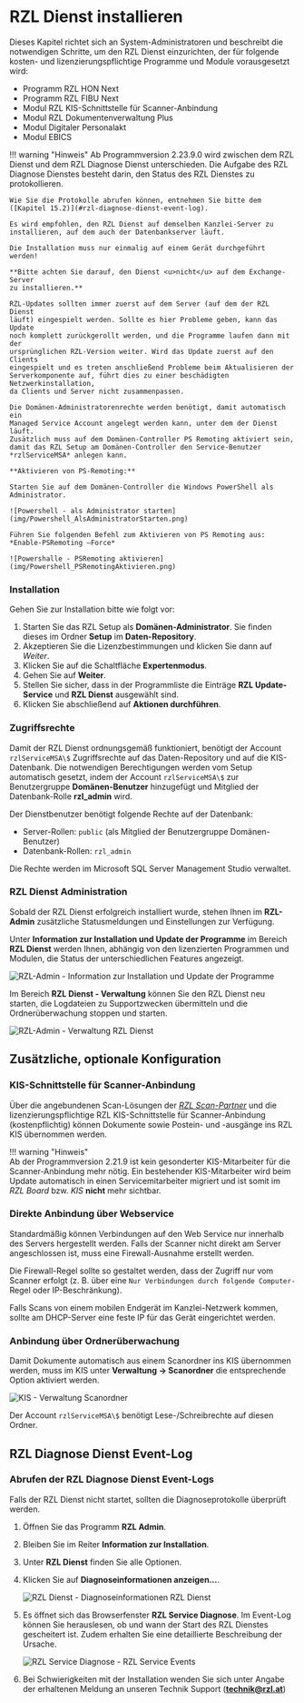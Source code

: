 # RZL Dienst installieren

Dieses Kapitel richtet sich an System-Administratoren und beschreibt die
notwendigen Schritte, um den RZL Dienst einzurichten, der für folgende
kosten- und lizenzierungspflichtige Programme und Module vorausgesetzt wird:

- Programm RZL HON Next
- Programm RZL FIBU Next
- Modul RZL KIS-Schnittstelle für Scanner-Anbindung
- Modul RZL Dokumentenverwaltung Plus
- Modul Digitaler Personalakt
- Modul EBICS

!!! warning "Hinweis"
    Ab Programmversion 2.23.9.0 wird zwischen dem RZL Dienst und dem RZL Diagnose Dienst unterschieden.
    Die Aufgabe des RZL Diagnose Dienstes besteht darin, den Status des RZL Dienstes zu protokollieren.  

    Wie Sie die Protokolle abrufen können, entnehmen Sie bitte dem
    ([Kapitel 15.2)](#rzl-diagnose-dienst-event-log).  

    Es wird empfohlen, den RZL Dienst auf demselben Kanzlei-Server zu
    installieren, auf dem auch der Datenbankserver läuft.  

    Die Installation muss nur einmalig auf einem Gerät durchgeführt werden!  

    **Bitte achten Sie darauf, den Dienst <u>nicht</u> auf dem Exchange-Server
    zu installieren.**  
   
    RZL-Updates sollten immer zuerst auf dem Server (auf dem der RZL Dienst
    läuft) eingespielt werden. Sollte es hier Probleme geben, kann das Update
    noch komplett zurückgerollt werden, und die Programme laufen dann mit der
    ursprünglichen RZL-Version weiter. Wird das Update zuerst auf den Clients
    eingespielt und es treten anschließend Probleme beim Aktualisieren der
    Serverkomponente auf, führt dies zu einer beschädigten Netzwerkinstallation,
    da Clients und Server nicht zusammenpassen.

    Die Domänen-Administratorenrechte werden benötigt, damit automatisch ein
    Managed Service Account angelegt werden kann, unter dem der Dienst läuft.
    Zusätzlich muss auf dem Domänen-Controller PS Remoting aktiviert sein,
    damit das RZL Setup am Domänen-Controller den Service-Benutzer
    *rzlServiceMSA* anlegen kann.

    **Aktivieren von PS-Remoting:**

    Starten Sie auf dem Domänen-Controller die Windows PowerShell als
    Administrator.

    ![Powershell - als Administrator starten](img/Powershell_AlsAdministratorStarten.png)

    Führen Sie folgenden Befehl zum Aktivieren von PS Remoting aus:
    *Enable-PSRemoting –Force*

    ![Powershalle - PSRemoting aktivieren](img/Powershell_PSRemotingAktivieren.png)

### Installation

Gehen Sie zur Installation bitte wie folgt vor:

1.  Starten Sie das RZL Setup als **Domänen-Administrator**. Sie finden dieses
    im Ordner **Setup** im **Daten-Repository**.
2.  Akzeptieren Sie die Lizenzbestimmungen und klicken Sie dann auf *Weiter*.
3.  Klicken Sie auf die Schaltfläche **Expertenmodus**.
4.  Gehen Sie auf **Weiter**.
5.  Stellen Sie sicher, dass in der Programmliste die Einträge
    **RZL Update-Service** und **RZL Dienst** ausgewählt sind.
6.  Klicken Sie abschließend auf **Aktionen durchführen**.

### Zugriffsrechte

Damit der RZL Dienst ordnungsgemäß funktioniert, benötigt der Account
`rzlServiceMSA\$` Zugriffsrechte auf das Daten-Repository und auf die
KIS-Datenbank. Die notwendigen Berechtigungen werden vom Setup automatisch
gesetzt, indem der Account `rzlServiceMSA\$` zur Benutzergruppe
**Domänen-Benutzer** hinzugefügt und Mitglied der Datenbank-Rolle **rzl_admin**
wird.

Der Dienstbenutzer benötigt folgende Rechte auf der Datenbank:

- Server-Rollen: `public` (als Mitglied der Benutzergruppe Domänen-Benutzer)  
- Datenbank-Rollen: `rzl_admin`

Die Rechte werden im Microsoft SQL Server Management Studio verwaltet.

### RZL Dienst Administration

Sobald der RZL Dienst erfolgreich installiert wurde, stehen Ihnen im
**RZL-Admin** zusätzliche Statusmeldungen und Einstellungen zur Verfügung.

Unter **Information zur Installation und Update der Programme** im Bereich
**RZL Dienst** werden Ihnen, abhängig von den lizenzierten Programmen und
Modulen, die Status der unterschiedlichen Features angezeigt.

![RZL-Admin - Information zur Installation und Update der Programme](img/RZLAdmin_InfoUndUpdate.png)

Im Bereich **RZL Dienst - Verwaltung** können Sie den RZL Dienst neu starten,
die Logdateien zu Supportzwecken übermitteln und die Ordnerüberwachung
stoppen und starten.

![RZL-Admin - Verwaltung RZL Dienst](img/RZLAdmin_VerwaltungRZLDienst.png)

## Zusätzliche, optionale Konfiguration

### KIS-Schnittstelle für Scanner-Anbindung

Über die angebundenen Scan-Lösungen der
[*RZL Scan-Partner*](https://rzlsoftware.at/partner/scan-partner)
und die lizenzierungspflichtige RZL KIS-Schnittstelle für Scanner-Anbindung
(kostenpflichtig) können Dokumente sowie Postein- und -ausgänge ins
RZL KIS übernommen werden.

!!! warning "Hinweis"  
    Ab der Programmversion 2.21.9 ist kein gesonderter KIS-Mitarbeiter für
    die Scanner-Anbindung mehr nötig. Ein bestehender KIS-Mitarbeiter wird
    beim Update automatisch in einen Servicemitarbeiter migriert und ist
    somit im *RZL Board* bzw. *KIS* **nicht** mehr sichtbar.

### Direkte Anbindung über Webservice

Standardmäßig können Verbindungen auf den Web Service nur innerhalb des
Servers hergestellt werden. Falls der Scanner nicht direkt am Server
angeschlossen ist, muss eine Firewall-Ausnahme erstellt werden.

Die Firewall-Regel sollte so gestaltet werden, dass der Zugriff nur vom
Scanner erfolgt (z. B. über eine `Nur Verbindungen durch folgende Computer-`
Regel oder IP-Beschränkung).

Falls Scans von einem mobilen Endgerät im Kanzlei-Netzwerk kommen, sollte am
DHCP-Server eine feste IP für das Gerät eingerichtet werden.

### Anbindung über Ordnerüberwachung

Damit Dokumente automatisch aus einem Scanordner ins KIS übernommen werden,
muss im KIS unter **Verwaltung → Scanordner** die entsprechende Option
aktiviert werden.  

![KIS - Verwaltung Scanordner](img/KIS_VerwaltungScanordner.png)

Der Account `rzlServiceMSA\$` benötigt Lese-/Schreibrechte auf diesen Ordner.

## RZL Diagnose Dienst Event-Log

### Abrufen der RZL Diagnose Dienst Event-Logs

Falls der RZL Dienst nicht startet, sollten die Diagnoseprotokolle
überprüft werden.

1.  Öffnen Sie das Programm **RZL Admin**.
2.  Bleiben Sie im Reiter **Information zur Installation**.
3.  Unter **RZL Dienst** finden Sie alle Optionen.
4.  Klicken Sie auf **Diagnoseinformationen anzeigen…**.

    ![RZL Dienst - Diagnoseinformationen RZL Dienst](img/RZLAdmin_DiagnoseinformationenRZLDienst.png)

5.  Es öffnet sich das Browserfenster **RZL Service Diagnose**.
    Im Event-Log können Sie herauslesen, ob und wann der Start des
    RZL Dienstes gescheitert ist. Zudem erhalten Sie eine detaillierte
    Beschreibung der Ursache.

    ![RZL Service Diagnose - RZL Service Events](img/RZLServiceDiagnose_RZLServiceEvents.png)

6.  Bei Schwierigkeiten mit der Installation wenden Sie sich unter Angabe der erhaltenen Meldung
    an unseren Technik Support (**technik@rzl.at**)